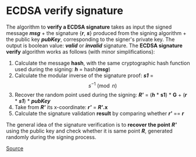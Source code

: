 # ECDSA verify signature

The algorithm to **verify a ECDSA signature** takes as input the signed message _**msg**_ + the signature {_**r**_, _**s**_} produced from the signing algorithm + the public key _**pubKey**_, corresponding to the signer's private key. The output is boolean value: _**valid**_ or _**invalid**_ signature. The **ECDSA signature verify** algorithm works as follows (with minor simplifications):

1. Calculate the message **hash**, with the same cryptographic hash function used during the signing: _**h**_ = hash(_**msg**_)
2. Calculate the modular inverse of the signature proof: _**s1**_ = $$s^{-1} \pmod n$$
3. Recover the random point used during the signing: _**R'**_ = (_**h**_ \* **s1**) \* **G** + (_**r**_ \* _**s1**_) \* _**pubKey**_
4. Take from _**R'**_ its x-coordinate: _**r'**_ = _**R'**_**.x**
5. Calculate the signature validation **result** by comparing whether _**r'**_ == _**r**_

The general idea of the signature verification is to **recover the point** _**R'**_ using the public key and check whether it is same point _**R**_, generated randomly during the signing process.

[Source](https://cryptobook.nakov.com/digital-signatures/ecdsa-sign-verify-messages)
